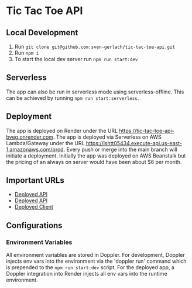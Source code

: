 # Tic Tac Toe API

## Local Development

1. Run `git clone git@github.com:sven-gerlach/tic-tac-toe-api.git`
2. Run `npm i`
3. To start the local dev server run `npm run start:dev`

## Serverless
The app can also be run in serverless mode using serverless-offline. This can be achieved by running `npm run start:serverless`.

## Deployment

The app is deployed on Render under the URL https://tic-tac-toe-api-bveg.onrender.com.
The app is deployed via Serverless on AWS Lambda/Gateway under the URL https://lshtt05434.execute-api.us-east-1.amazonaws.com/prod.
Every push or merge into the main branch will initiate a deployment. Initially the app was deployed on AWS Beanstalk but the pricing of an always on server would have been about $6 per month.

## Important URLs

- [Deployed API](https://tic-tac-toe-api-bveg.onrender.com)
- [Deployed API](https://lshtt05434.execute-api.us-east-1.amazonaws.com/prod)
- [Deployed Client](https://main.d2fre69usz6no8.amplifyapp.com)

## Configurations

### Environment Variables

All environment variables are stored in Doppler. For development, Doppler injects env vars into the environment via the 'doppler run' command which is prepended to the `npm run start:dev` script.
For the deployed app, a Doppler integration into Render injects all env vars into the runtime environment.